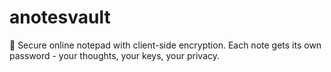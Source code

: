 # anotesvault
🔐 Secure online notepad with client-side encryption. Each note gets its own password - your thoughts, your keys, your privacy.
